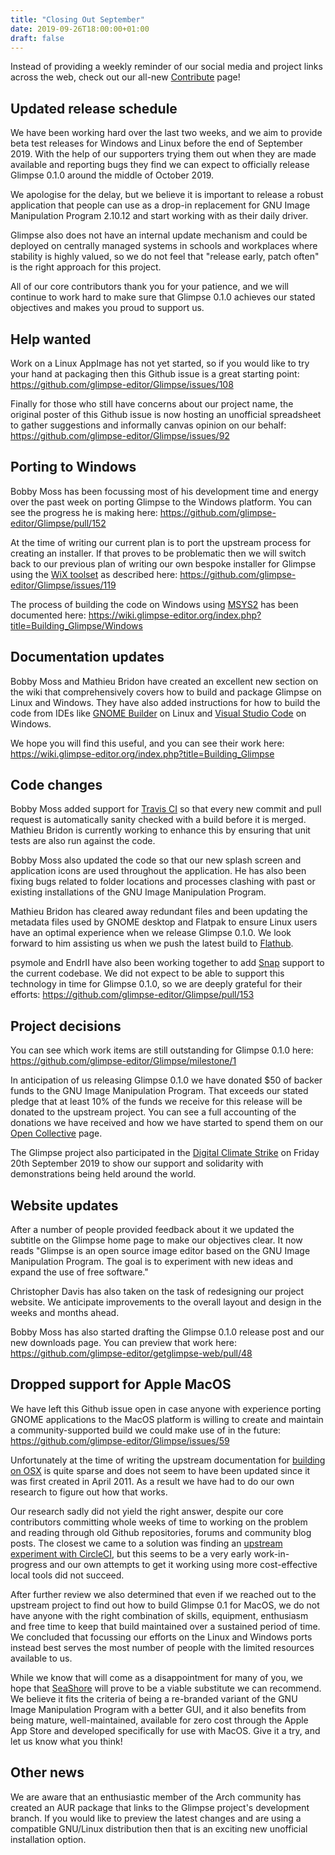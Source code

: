 ```yaml
---
title: "Closing Out September"
date: 2019-09-26T18:00:00+01:00
draft: false
---
```


Instead of providing a weekly reminder of our social media and project links across the web, check out our all-new [Contribute](../../contribute/) page!

## Updated release schedule
We have been working hard over the last two weeks, and we aim to provide beta test releases for Windows and Linux before the end of September 2019. With the help of our supporters trying them out when they are made available and reporting bugs they find we can expect to officially release Glimpse 0.1.0 around the middle of October 2019.

We apologise for the delay, but we believe it is important to release a robust application that people can use as a drop-in replacement for GNU Image Manipulation Program 2.10.12 and start working with as their daily driver.

Glimpse also does not have an internal update mechanism and could be deployed on centrally managed systems in schools and workplaces where stability is highly valued, so we do not feel that "release early, patch often" is the right approach for this project.

All of our core contributors thank you for your patience, and we will continue to work hard to make sure that Glimpse 0.1.0 achieves our stated objectives and makes you proud to support us.

## Help wanted
Work on a Linux AppImage has not yet started, so if you would like to try your hand at packaging then this Github issue is a great starting point: https://github.com/glimpse-editor/Glimpse/issues/108

Finally for those who still have concerns about our project name, the original poster of this Github issue is now hosting an unofficial spreadsheet to gather suggestions and informally canvas opinion on our behalf: https://github.com/glimpse-editor/Glimpse/issues/92

## Porting to Windows
Bobby Moss has been focussing most of his development time and energy over the past week on porting Glimpse to the Windows platform. You can see the progress he is making here: https://github.com/glimpse-editor/Glimpse/pull/152

At the time of writing our current plan is to port the upstream process for creating an installer. If that proves to be problematic then we will switch back to our previous plan of writing our own bespoke installer for Glimpse using the [WiX toolset](https://wixtoolset.org/) as described here: https://github.com/glimpse-editor/Glimpse/issues/119

The process of building the code on Windows using [MSYS2](https://www.msys2.org/) has been documented here: https://wiki.glimpse-editor.org/index.php?title=Building_Glimpse/Windows

## Documentation updates
Bobby Moss and Mathieu Bridon have created an excellent new section on the wiki that comprehensively covers how to build and package Glimpse on Linux and Windows. They have also added instructions for how to build the code from IDEs like [GNOME Builder](https://wiki.gnome.org/Apps/Builder) on Linux and [Visual Studio Code](https://code.visualstudio.com/) on Windows.

We hope you will find this useful, and you can see their work here: https://wiki.glimpse-editor.org/index.php?title=Building_Glimpse

## Code changes
Bobby Moss added support for [Travis CI](https://travis-ci.org/glimpse-editor/Glimpse/branches) so that every new commit and pull request is automatically sanity checked with a build before it is merged. Mathieu Bridon is currently working to enhance this by ensuring that unit tests are also run against the code.

Bobby Moss also updated the code so that our new splash screen and application icons are used throughout the application. He has also been fixing bugs related to folder locations and processes clashing with past or existing installations of the GNU Image Manipulation Program.

Mathieu Bridon has cleared away redundant files and been updating the metadata files used by GNOME desktop and Flatpak to ensure Linux users have an optimal experience when we release Glimpse 0.1.0. We look forward to him assisting us when we push the latest build to [Flathub](https://flathub.org/).

psymole and EndrII have also been working together to add [Snap](https://snapcraft.io/) support to the current codebase. We did not expect to be able to support this technology in time for Glimpse 0.1.0, so we are deeply grateful for their efforts: https://github.com/glimpse-editor/Glimpse/pull/153

## Project decisions
You can see which work items are still outstanding for Glimpse 0.1.0 here: https://github.com/glimpse-editor/Glimpse/milestone/1

In anticipation of us releasing Glimpse 0.1.0 we have donated $50 of backer funds to the GNU Image Manipulation Program. That exceeds our stated pledge that at least 10% of the funds we receive for this release will be donated to the upstream project. You can see a full accounting of the donations we have received and how we have started to spend them on our [Open Collective](https://opencollective.com/glimpse) page.

The Glimpse project also participated in the [Digital Climate Strike](https://digital.globalclimatestrike.net/) on Friday 20th September 2019 to show our support and solidarity with demonstrations being held around the world.

## Website updates
After a number of people provided feedback about it we updated the subtitle on the Glimpse home page to make our objectives clear. It now reads "Glimpse is an open source image editor based on the GNU Image Manipulation Program. The goal is to experiment with new ideas and expand the use of free software."

Christopher Davis has also taken on the task of redesigning our project website. We anticipate improvements to the overall layout and design in the weeks and months ahead.

Bobby Moss has also started drafting the Glimpse 0.1.0 release post and our new downloads page. You can preview that work here: https://github.com/glimpse-editor/getglimpse-web/pull/48

## Dropped support for Apple MacOS
We have left this Github issue open in case anyone with experience porting GNOME applications to the MacOS platform is willing to create and maintain a community-supported build we could make use of in the future: https://github.com/glimpse-editor/Glimpse/issues/59

Unfortunately at the time of writing the upstream documentation for [building on OSX](https://wiki.gimp.org/wiki/Hacking:_Building/Mac_OSX) is quite sparse and does not seem to have been updated since it was first created in April 2011. As a result we have had to do our own research to figure out how that works.

Our research sadly did not yield the right answer, despite our core contributors committing whole weeks of time to working on the problem and reading through old Github repositories, forums and community blog posts. The closest we came to a solution was finding an [upstream experiment with CircleCI](https://gitlab.gnome.org/Infrastructure/gimp-macos-build), but this seems to be a very early work-in-progress and our own attempts to get it working using more cost-effective local tools did not succeed.

After further review we also determined that even if we reached out to the upstream project to find out how to build Glimpse 0.1 for MacOS, we do not have anyone with the right combination of skills, equipment, enthusiasm and free time to keep that build maintained over a sustained period of time. We concluded that focussing our efforts on the Linux and Windows ports instead best serves the most number of people with the limited resources available to us.

While we know that will come as a disappointment for many of you, we hope that [SeaShore](http://libregraphicsworld.org/blog/entry/meet-seashore-free-image-editor-for-macos) will prove to be a viable substitute we can recommend. We believe it fits the criteria of being a re-branded variant of the GNU Image Manipulation Program with a better GUI, and it also benefits from being mature, well-maintained, available for zero cost through the Apple App Store and developed specifically for use with MacOS. Give it a try, and let us know what you think!

## Other news
We are aware that an enthusiastic member of the Arch community has created an AUR package that links to the Glimpse project's development branch. If you would like to preview the latest changes and are using a compatible GNU/Linux distribution then that is an exciting new unofficial installation option.
